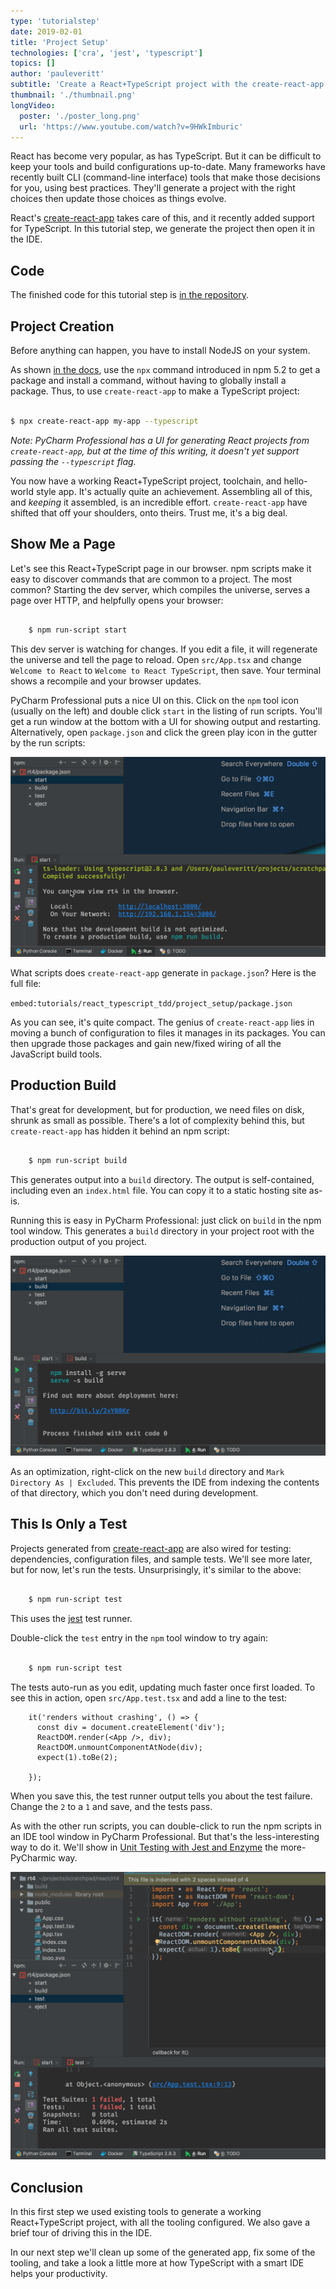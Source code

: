 ```yaml
---
type: 'tutorialstep'
date: 2019-02-01
title: 'Project Setup'
technologies: ['cra', 'jest', 'typescript']
topics: []
author: 'pauleveritt'
subtitle: 'Create a React+TypeScript project with the create-react-app scaffolding tool'
thumbnail: './thumbnail.png'
longVideo:
  poster: './poster_long.png'
  url: 'https://www.youtube.com/watch?v=9HWkImburic'
---
```


React has become very popular, as has TypeScript. But it can be difficult to
keep your tools and build configurations up-to-date. Many frameworks have
recently built CLI (command-line interface) tools that make those decisions
for you, using best practices. They'll generate a project with the right
choices then update those choices as things evolve.

React's [create-react-app](../../../technologies/cra) takes care of 
this, and it recently added support for TypeScript. In this tutorial 
step, we generate the project then open it in the IDE.

## Code

The finished code for this tutorial step is 
[in the repository](https://github.com/JetBrains/pycharm_guide/tree/master/demos/tutorials/react_typescript_tdd/project_setup).

## Project Creation

Before anything can happen, you have to install NodeJS on your system.

As shown [in the docs](https://levelup.gitconnected.com/typescript-and-react-using-create-react-app-a-step-by-step-guide-to-setting-up-your-first-app-6deda70843a4), 
use the `npx` command introduced in npm 5.2 to get a package and install 
a command, without having to globally install a package. Thus, to 
use `create-react-app` to make a TypeScript project:

```bash

$ npx create-react-app my-app --typescript
```

*Note: PyCharm Professional has a UI for generating React projects 
from `create-react-app`, but at the time of this writing, it doesn't 
yet support passing the `--typescript` flag.*

You now have a working React+TypeScript project, toolchain, and hello-world
style app. It's actually quite an achievement. Assembling all of this, and
*keeping* it assembled, is an incredible effort. `create-react-app` have 
shifted that off your shoulders, onto theirs. Trust me, it's a big deal.

## Show Me a Page

Let's see this React+TypeScript page in our browser. npm scripts make
it easy to discover commands that are common to a project. The most common?
Starting the dev server, which compiles the universe, serves a page over
HTTP, and helpfully opens your browser:

```bash

    $ npm run-script start
```

This dev server is watching for changes. If you edit a file, it will
regenerate the universe and tell the page to reload. Open `src/App.tsx`
and change `Welcome to React` to `Welcome to React TypeScript`, then
save. Your terminal shows a recompile and your browser updates.

PyCharm Professional puts a nice UI on this. Click on the `npm` tool icon
(usually on the left) and double click `start` in the listing of run
scripts. You'll get a run window at the bottom with a UI for showing
output and restarting. Alternatively, open `package.json` and click the
green play icon in the gutter by the run scripts:

![Running the npm start script](./screenshots/starting.png)

What scripts does `create-react-app` generate in `package.json`? Here 
is the full file:

`embed:tutorials/react_typescript_tdd/project_setup/package.json`

As you can see, it's quite compact. The genius of `create-react-app` 
lies in moving a bunch of configuration to files it manages in its 
packages. You can then upgrade those packages and gain new/fixed 
wiring of all the JavaScript build tools.

## Production Build

That's great for development, but for production, we need files on disk,
shrunk as small as possible. There's a lot of complexity behind this, but
`create-react-app` has hidden it behind an npm script:

```bash

    $ npm run-script build
```

This generates output into a `build` directory. The output is
self-contained, including even an `index.html` file. You can copy it to a
static hosting site as-is.

Running this is easy in PyCharm Professional: just click on `build` in the
npm tool window. This generates a `build` directory in your project root 
with the production output of you project. 

![Generating a production build](./screenshots/building.png)

As an optimization, right-click on the new ``build``
directory and ``Mark Directory As | Excluded``. This prevents the IDE from
indexing the contents of that directory, which you don't need during
development.

## This Is Only a Test

Projects generated from [create-react-app](../../../technologies/cra) 
are also wired for testing: dependencies, configuration files, and sample 
tests. We'll see more later, but for now, let's run the tests. 
Unsurprisingly, it's similar to the above:

```bash

    $ npm run-script test
```

This uses the [jest](../../../technologies/jest) test runner.

Double-click the `test` entry in the `npm` tool window to try again:

```bash

    $ npm run-script test
```

The tests auto-run as you edit, updating much faster once first loaded. To
see this in action, open `src/App.test.tsx` and add a line to the test:

```typescript{5}
    it('renders without crashing', () => {
      const div = document.createElement('div');
      ReactDOM.render(<App />, div);
      ReactDOM.unmountComponentAtNode(div);
      expect(1).toBe(2);
      
    });
```

When you save this, the test runner output tells you about the test failure.
Change the `2` to a `1` and save, and the tests pass.

As with the other run scripts, you can double-click to run the npm scripts
in an IDE tool window in PyCharm Professional. But that's the less-interesting
way to do it. We'll show in [Unit Testing with Jest and Enzyme](../testing/) 
the more-PyCharmic way.

![Running the npm test script while editing a test](screenshots/testing.png)

## Conclusion

In this first step we used existing tools to generate a working
React+TypeScript project, with all the tooling configured. We also gave a
brief tour of driving this in the IDE.

In our next step we'll clean up some of the generated app, fix some of the
tooling, and take a look a little more at how TypeScript with a smart IDE
helps your productivity.
